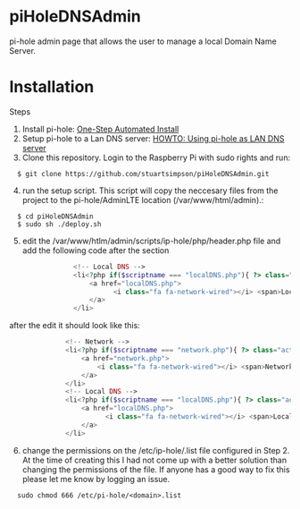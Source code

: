 # piHoleDNSAdmin
pi-hole admin page that allows the user to manage a local Domain Name Server.

# Installation
Steps
1. Install pi-hole: [One-Step Automated Install](https://github.com/pi-hole/pi-hole/#one-step-automated-install) 
2. Setup pi-hole to a Lan DNS server: [HOWTO: Using pi-hole as LAN DNS server](https://discourse.pi-hole.net/t/howto-using-pi-hole-as-lan-dns-server/533)
3. Clone this repository. Login to the Raspberry Pi with sudo rights and run: 
```
  $ git clone https://github.com/stuartsimpson/piHoleDNSAdmin.git
```
4. run the setup script. This script will copy the neccesary files from the project to the pi-hole/AdminLTE location (/var/www/html/admin).:
```
  $ cd piHoleDNSAdmin
  $ sudo sh ./deploy.sh
```

5. edit the /var/www/htlm/admin/scripts/ip-hole/php/header.php file and add the following code after the <!-- Network --> section
```php
                <!-- Local DNS -->
                <li<?php if($scriptname === "localDNS.php"){ ?> class="active"<?php } ?>>
                    <a href="localDNS.php">
                          <i class="fa fa-network-wired"></i> <span>Local DNS</span>
                    </a>
                </li>
  ```
  after the edit it should look like this:
  ```php
                <!-- Network -->
                <li<?php if($scriptname === "network.php"){ ?> class="active"<?php } ?>>
                    <a href="network.php">
                        <i class="fa fa-network-wired"></i> <span>Network</span>
                    </a>
                </li>
                <!-- Local DNS -->
                <li<?php if($scriptname === "localDNS.php"){ ?> class="active"<?php } ?>>
                    <a href="localDNS.php">
                          <i class="fa fa-network-wired"></i> <span>Local DNS</span>
                    </a>
                </li>
```
6. change the permissions on the /etc/ip-hole/<domain>.list file configured in Step 2. At the time of creating this I had not come up with a better solution than changing the permissions of the file.  If anyone has a good way to fix this please let me know by logging an issue.
```
  sudo chmod 666 /etc/pi-hole/<domain>.list
```
  
